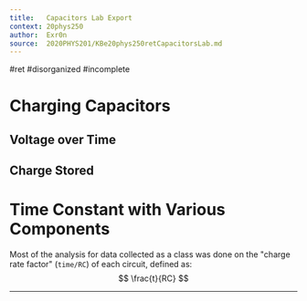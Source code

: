 ```yaml
---
title:   Capacitors Lab Export
context: 20phys250
author:  Exr0n
source:  2020PHYS201/KBe20phys250retCapacitorsLab.md
---
```


#ret 
#disorganized #incomplete

# Charging Capacitors

## Voltage over Time

## Charge Stored

# Time Constant with Various Components

Most of the analysis for data collected as a class was done on the "charge rate factor" (`time/RC`) of each circuit, defined as:
$$
\frac{t}{RC}
$$

---
